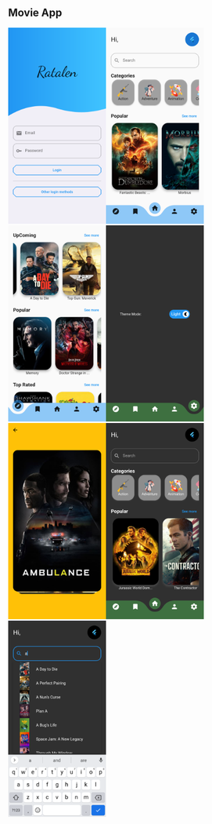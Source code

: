 <h2>Movie App</h2>

<img src="https://github.com/Abed-Dradkh/Movie-App/blob/main/Images/Screenshot_1654428072.png" width="200" height="400" /><img src="https://github.com/Abed-Dradkh/Movie-App/blob/main/Images/Screenshot_1654428098.png" width="200" height="400" /><img src="https://github.com/Abed-Dradkh/Movie-App/blob/main/Images/Screenshot_1654428115.png" width="200" height="400" /><img src="https://github.com/Abed-Dradkh/Movie-App/blob/main/Images/Screenshot_1654428177.png" width="200" height="400" /><img src="https://github.com/Abed-Dradkh/Movie-App/blob/main/Images/Screenshot_1654428163.png" width="200" height="400" /><img src="https://github.com/Abed-Dradkh/Movie-App/blob/main/Images/Screenshot_1654428197.png" width="200" height="400" /><img src="https://github.com/Abed-Dradkh/Movie-App/blob/main/Images/Screenshot_1654428203.png" width="200" height="400" />
